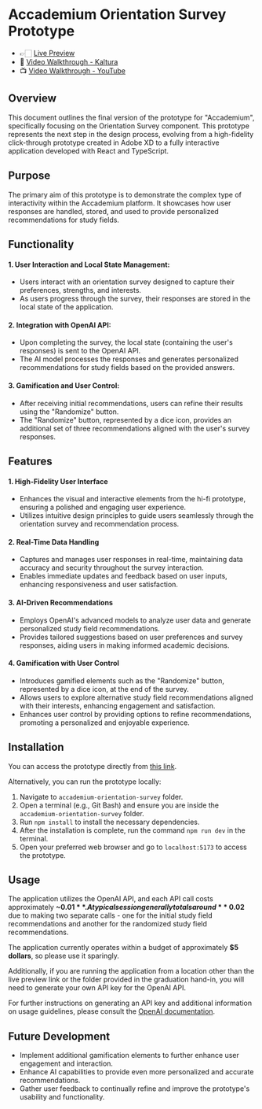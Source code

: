 # Accademium Orientation Survey Prototype

- 👉🏻 [Live Preview](https://accademium-orientation-survey.vercel.app/)
- 🎥 [Video Walkthrough - Kaltura](https://video.hanze.nl/mediashare/69b65d97f2070fce/media/Video_Walkthrough_Ivan+Patarov_414334/0_86eqxhg2)
- 📺 [Video Walkthrough - YouTube](https://www.youtube.com/watch?v=zMLe1_y9GXQ)

## Overview

This document outlines the final version of the prototype for "Accademium", specifically focusing on the Orientation Survey component. This prototype represents the next step in the design process, evolving from a high-fidelity click-through prototype created in Adobe XD to a fully interactive application developed with React and TypeScript.

## Purpose

The primary aim of this prototype is to demonstrate the complex type of interactivity within the Accademium platform. It showcases how user responses are handled, stored, and used to provide personalized recommendations for study fields.

## Functionality

#### 1. User Interaction and Local State Management:

- Users interact with an orientation survey designed to capture their preferences, strengths, and interests.
- As users progress through the survey, their responses are stored in the local state of the application.

#### 2. Integration with OpenAI API:

- Upon completing the survey, the local state (containing the user's responses) is sent to the OpenAI API.
- The AI model processes the responses and generates personalized recommendations for study fields based on the provided answers.

#### 3. Gamification and User Control:

- After receiving initial recommendations, users can refine their results using the "Randomize" button.
- The "Randomize" button, represented by a dice icon, provides an additional set of three recommendations aligned with the user's survey responses.

## Features

#### 1. High-Fidelity User Interface

- Enhances the visual and interactive elements from the hi-fi prototype, ensuring a polished and engaging user experience.
- Utilizes intuitive design principles to guide users seamlessly through the orientation survey and recommendation process.

#### 2. Real-Time Data Handling

- Captures and manages user responses in real-time, maintaining data accuracy and security throughout the survey interaction.
- Enables immediate updates and feedback based on user inputs, enhancing responsiveness and user satisfaction.

#### 3. AI-Driven Recommendations

- Employs OpenAI's advanced models to analyze user data and generate personalized study field recommendations.
- Provides tailored suggestions based on user preferences and survey responses, aiding users in making informed academic decisions.

#### 4. Gamification with User Control

- Introduces gamified elements such as the "Randomize" button, represented by a dice icon, at the end of the survey.
- Allows users to explore alternative study field recommendations aligned with their interests, enhancing engagement and satisfaction.
- Enhances user control by providing options to refine recommendations, promoting a personalized and enjoyable experience.

## Installation

You can access the prototype directly from [this link](https://accademium-orientation-survey.vercel.app/).

Alternatively, you can run the prototype locally:

1. Navigate to `accademium-orientation-survey` folder.
2. Open a terminal (e.g., Git Bash) and ensure you are inside the `accademium-orientation-survey` folder.
3. Run `npm install` to install the necessary dependencies.
4. After the installation is complete, run the command `npm run dev` in the terminal.
5. Open your preferred web browser and go to `localhost:5173` to access the prototype.

## Usage

The application utilizes the OpenAI API, and each API call costs approximately **~$0.01**. A typical session generally totals around **~$0.02** due to making two separate calls - one for the initial study field recommendations and another for the randomized study field recommendations.

The application currently operates within a budget of approximately **$5 dollars**, so please use it sparingly.

Additionally, if you are running the application from a location other than the live preview link or the folder provided in the graduation hand-in, you will need to generate your own API key for the OpenAI API.

For further instructions on generating an API key and additional information on usage guidelines, please consult the [OpenAI documentation](https://platform.openai.com/docs/overview).

## Future Development

- Implement additional gamification elements to further enhance user engagement and interaction.
- Enhance AI capabilities to provide even more personalized and accurate recommendations.
- Gather user feedback to continually refine and improve the prototype's usability and functionality.
